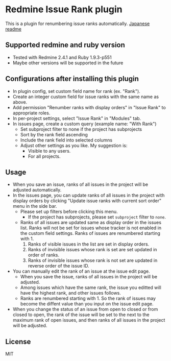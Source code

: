 Redmine Issue Rank plugin
=========================

This is a plugin for renumbering issue ranks automatically.
[Japanese readme](README.ja.md)

## Supported redmine and ruby version

* Tested with Redmine 2.4.1 and Ruby 1.9.3-p551
* Maybe other versions will be supported in the future

## Configurations after installing this plugin

* In plugin config, set custom field name for rank (ex. "Rank").
* Create an integer custom field for issue ranks with the same name as above.
* Add permission "Renumber ranks with display orders" in "Issue Rank" to appropriate roles.
* In per-project settings, select "Issue Rank" in "Modules" tab.
* In issues page, create a custom query (example name: "With Rank")
    * Set subproject filter to none if the project has subprojects
    * Sort by the rank field ascending
    * Include the rank field into selected columns
    * Adjust other settings as you like. My suggestion is:
       * Visible to any users.
       * For all projects.

## Usage

* When you save an issue, ranks of all issues in the project will be adjusted automatically.
* In the issues page, you can update ranks of all issues in the project with display orders by clicking "Update issue ranks with current sort order" menu in the side bar.
   * Please set up filters before clicking this menu.
       * If the project has subprojects, please set `subproject` filter to `none`.
   * Ranks of all issues are updated same as display order in the issues list. Ranks will not be set for issues whose tracker is not enabled in the custom field settings. Ranks of issues are renumbered starting with 1.
       1. Ranks of visible issues in the list are set in display orders.
       2. Ranks of invisible issues whose rank is set are set updated in order of ranks.
       3. Ranks of invisible issues whose rank is not set are updated in reverse order of the issue ID.
* You can manually edit the rank of an issue at the issue edit page.
   * When you save the issue, ranks of all issues in the project will be adjusted.
   * Among issues which have the same rank, the issue you editted will have 
     the highest rank, and other issues follows.
   * Ranks are renumbered starting with 1. So the rank of issues may become
     the diffent value than you input on the issue edit page.
* When you change the status of an issue from open to closed or from closed to open, the rank of the issue will be set to the next to the maximum rank of open issues, and then ranks of all issues in the project will be adjusted.

## License

MIT
